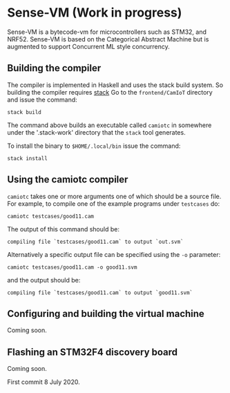 # Sense-VM (Work in progress)

Sense-VM is a bytecode-vm for microcontrollers such as STM32, and
NRF52. Sense-VM is based on the Categorical Abstract Machine but is augmented
to support Concurrent ML style concurrency.


## Building the compiler

The compiler is implemented in Haskell and uses the stack build
system.  So building the compiler requires [stack](https://docs.haskellstack.org/en/stable/README/)
Go to the `frontend/CamIoT` directory and issue the command:

```
stack build
```

The command above builds an executable called `camiotc` in somewhere
under the '.stack-work' directory that the `stack` tool generates.

To install the binary to `$HOME/.local/bin` issue the command:

```
stack install
```

## Using the camiotc compiler

`camiotc` takes one or more arguments one of which should be a source file.
For example, to compile one of the example programs under `testcases` do:

```
camiotc testcases/good11.cam 
```

The output of this command should be:

```
compiling file `testcases/good11.cam` to output `out.svm`
```

Alternatively a specific output file can be specified using the `-o` parameter:

```
camiotc testcases/good11.cam -o good11.svm
```

and the output should be:

```
compiling file `testcases/good11.cam` to output `good11.svm`
```

## Configuring and building the virtual machine

Coming soon.

## Flashing an STM32F4 discovery board

Coming soon.


First commit 8 July 2020.
